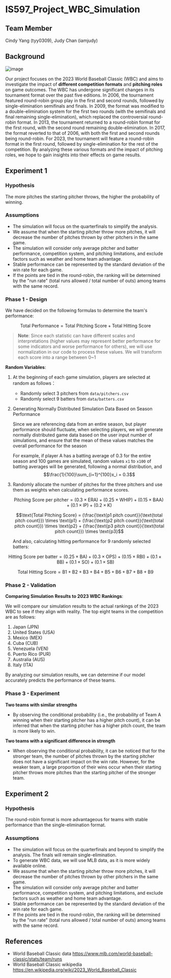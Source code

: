 # IS597_Project_WBC_Simulation

## Team Member
Cindy Yang (tyy0309), Judy Chan (iamjudy)

## Background
![image](https://user-images.githubusercontent.com/109567215/232337806-4c6040cd-d755-4170-bf17-2fb7174c0d36.png)

Our project focuses on the 2023 World Baseball Classic (WBC) and aims to investigate the impact of **different competition formats** and **pitching roles** on game outcomes. The WBC has undergone significant changes in its tournament format over the past five editions. In 2006, the tournament featured round-robin group play in the first and second rounds, followed by single-elimination semifinals and finals. In 2009, the format was modified to a double-elimination system for the first two rounds (with the semifinals and final remaining single-elimination), which replaced the controversial round-robin format. In 2013, the tournament returned to a round-robin format for the first round, with the second round remaining double-elimination. In 2017, the format reverted to that of 2006, with both the first and second rounds being round-robin. For 2023, the tournament will feature a round-robin format in the first round, followed by single-elimination for the rest of the competition. By analyzing these various formats and the impact of pitching roles, we hope to gain insights into their effects on game results.

## Experiment 1
### Hypothesis
The more pitches the starting pitcher throws, the higher the probability of winning.
  
### Assumptions
  - The simulation will focus on the quarterfinals to simplify the analysis.
  - We assume that when the starting pitcher throw more pitches, it will decrease the number of pitches thrown by other pitchers in the same game.
  - The simulation will consider only average pitcher and batter performance, competition system, and pitching limitations, and exclude factors such as weather and home team advantage.
  - Stable performance can be represented by the standard deviation of the win rate for each game.
  - If the points are tied in the round-robin, the ranking will be determined by the "run rate" (total runs allowed / total number of outs) among teams with the same record.
  
### Phase 1 - Design
We have decided on the following formulas to determine the team's performance:

$$\text{Total Performance}= \text{Total Pitching Score} + \text{Total Hitting Score}$$

> **Note**: Since each statistic can have different scales and interpretations (higher values may represent better performance for some indicators and worse performance for others), we will use normalization in our code to process these values. We will transform each score into a range between 0~1

**Random Variables**:
1. At the beginning of each game simulation, players are selected at random as follows：
    - Randomly select 3 pitchers from `data/pitchers.csv`
    - Randomly select 9 batters from `data/batters.csv`

2.  Generating Normally Distributed Simulation Data Based on Season Performance
    
    Since we are referencing data from an entire season, but player performance should fluctuate, when selecting players, we will generate normally distributed game data based on the user input number of simulations, and ensure that the mean of these values matches the overall performance for the season 

    For example, if player A has a batting average of 0.3 for the entire season and 100 games are simulated, random values `x1` to `x100` of batting averages will be generated, following a normal distribution, and $$\frac{1}{100}\sum_{i=1}^{100}x_i = 0.3$$

3. Randomly allocate the number of pitches for the three pitchers and use them as weights when calculating performance scores.
   
   $$\text{Pitching Score per pitcher}=(0.3 \times \text{ERA}) + (0.25 \times \text{WHIP}) + (0.15 \times \text{BAA}) + (0.1 \times \text{IP})+ (0.2 \times \text{K})$$

   $$\text{Total Pitching Score} = (\frac{\text{p1 pitch count}}{\text{total pitch count}}) \times \text{p1} + (\frac{\text{p2 pitch count}}{\text{total pitch count}}) \times \text{p2} + (\frac{\text{p3 pitch count}}{\text{total pitch count}}) \times \text{p3}$$

   And also, calculating hitting performance for 9 randomly selected batters:

$$\text{Hitting Score per batter}=(0.25 \times \text{BA}) + (0.3 \times \text{OPS}) + (0.15 \times \text{RBI}) + (0.1 \times \text{BB})+ (0.1 \times \text{SO})+ (0.1 \times \text{SB})$$

$$\text{Total Hitting Score}= \text{B1} + \text{B2} + \text{B3} + \text{B4} + \text{B5} + \text{B6} + \text{B7} + \text{B8} + \text{B9}$$


  
### Phase 2 - Validation
**Comparing Simulation Results to 2023 WBC Rankings**:

We will compare our simulation results to the actual rankings of the 2023 WBC to see if they align with reality. The top eight teams in the competition are as follows:

1. Japan (JPN)
2. United States (USA)
3. Mexico (MEX)
4. Cuba (CUB)
5. Venezuela (VEN)
6. Puerto Rico (PUR)
7. Australia (AUS)
8. Italy (ITA)

By analyzing our simulation results, we can determine if our model accurately predicts the performance of these teams.


### Phase 3 - Experiment
**Two teams with similar strengths**
  - By observing the conditional probability (i.e., the probability of Team A winning when their starting pitcher has a higher pitch count), it can be inferred that when the starting pitcher has a higher pitch count, the team is more likely to win.

**Two teams with a significant difference in strength**
  - When observing the conditional probability, it can be noticed that for the stronger team, the number of pitches thrown by the starting pitcher does not have a significant impact on the win rate. However, for the weaker team, a large proportion of their wins occur when their starting pitcher throws more pitches than the starting pitcher of the stronger team.



## Experiment 2
### Hypothesis
The round-robin format is more advantageous for teams with stable performance than the single-elimination format.
  
### Assumptions
- The simulation will focus on the quarterfinals and beyond to simplify the analysis. The finals will remain single-elimination.
- To generate WBC data, we will use MLB data, as it is more widely available online.
- We assume that when the starting pitcher throw more pitches, it will decrease the number of pitches thrown by other pitchers in the same game.
- The simulation will consider only average pitcher and batter performance, competition system, and pitching limitations, and exclude factors such as weather and home team advantage.
- Stable performance can be represented by the standard deviation of the win rate for each game.
- If the points are tied in the round-robin, the ranking will be determined by the "run rate" (total runs allowed / total number of outs) among teams with the same record.

## References
  - World Baseball Classic data
  https://www.mlb.com/world-baseball-classic/stats/team/runs
  - World Baseball Classic wikipedia
  https://en.wikipedia.org/wiki/2023_World_Baseball_Classic
